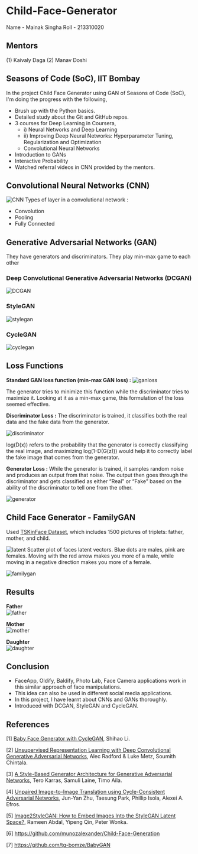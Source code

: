 # Child-Face-Generator
Name - Mainak Singha
Roll - 213310020

## Mentors 
(1) Kaivaly Daga
(2) Manav Doshi

## Seasons of Code (SoC), IIT Bombay

In the project Child Face Generator using GAN of Seasons of Code (SoC), I'm doing the progress with the following,
- Brush up with the Python basics.
- Detailed study about the Git and GitHub repos.
- 3 courses for Deep Learning in Coursera,
  - i) Neural Networks and Deep Learning
  - ii) Improving Deep Neural Networks: Hyperparameter Tuning, Regularization and Optimization
  - Convolutional Neural Networks
- Introduction to GANs
- Interactive Probability
- Watched referral videos in CNN provided by the mentors.

## Convolutional Neural Networks (CNN)
![CNN](https://github.com/Mainak21/Child-Face-Generator-using-GAN/blob/main/Images/cnn.jpeg)
Types of layer in a convolutional network :
- Convolution
- Pooling
- Fully Connected

## Generative Adversarial Networks (GAN)
They have generators and discriminators. They play min-max game to each other

### Deep Convolutional Generative Adversarial Networks (DCGAN)
![DCGAN](https://github.com/Mainak21/Child-Face-Generator-using-GAN/blob/main/Images/DCGAN.png)

### StyleGAN 
![stylegan](https://github.com/Mainak21/Child-Face-Generator-using-GAN/blob/main/Images/stylegan.png)

### CycleGAN
![cyclegan](https://github.com/Mainak21/Child-Face-Generator-using-GAN/blob/main/Images/cyclegan.png)

## Loss Functions
**Standard GAN loss function (min-max GAN loss) :**
![ganloss](https://github.com/Mainak21/Child-Face-Generator-using-GAN/blob/main/Images/gan_loss.png)

The generator tries to minimize this function while the discriminator tries to maximize it. Looking at it as a min-max game, this formulation of the loss seemed effective.

**Discriminator Loss :**
The discriminator is trained, it classifies both the real data and the fake data from the generator.

![discriminator](https://github.com/Mainak21/Child-Face-Generator-using-GAN/blob/main/Images/discriminator_loss.png)

 log(D(x)) refers to the probability that the generator is correctly classifying the real image, and maximizing log(1-D(G(z))) would help it to correctly label the fake image that comes from the generator.

**Generator Loss :**
While the generator is trained, it samples random noise and produces an output from that noise. The output then goes through the discriminator and gets classified as either “Real” or “Fake” based on the ability of the discriminator to tell one from the other.

![generator](https://github.com/Mainak21/Child-Face-Generator-using-GAN/blob/main/Images/generator_loss.png)

## Child Face Generator - FamilyGAN
Used [TSKinFace Dataset](http://parnec.nuaa.edu.cn/_upload/tpl/02/db/731/template731/pages/xtan/TSKinFace.html), which includes 1500 pictures of triplets: father, mother, and child.

![latent](https://github.com/Mainak21/Child-Face-Generator-using-GAN/blob/main/Images/Latentspace.png)
Scatter plot of faces latent vectors. Blue dots are males, pink are females. Moving with the red arrow makes you more of a male, while moving in a negative direction makes you more of a female.

![familygan](https://github.com/Mainak21/Child-Face-Generator-using-GAN/blob/main/Images/FamilyGAN.png)

## Results
**Father**
<br>
![father](https://github.com/Mainak21/Child-Face-Generator-using-GAN/blob/main/Images/father.png)

**Mother**
<br>
![mother](https://github.com/Mainak21/Child-Face-Generator-using-GAN/blob/main/Images/mother.png)

**Daughter**
<br>
![daughter](https://github.com/Mainak21/Child-Face-Generator-using-GAN/blob/main/Images/daughter.png)

## Conclusion
- FaceApp, Oldify, Baldify, Photo Lab, Face Camera applications work in this similar approach of face manipulations.
- This idea can also be used in different social media applications.
- In this project, I have learnt about CNNs and GANs thoroughly.
- Introduced with DCGAN, StyleGAN and CycleGAN.

## References 
[1]  [Baby Face Generator with CycleGAN](http://cs230.stanford.edu/projects_fall_2019/reports/26256603.pdf), Shihao Li.

[2] [Unsupervised Representation Learning with Deep Convolutional Generative Adversarial Networks](https://arxiv.org/pdf/1511.06434.pdf), Alec Radford & Luke Metz, Soumith Chintala. 

[3] [A Style-Based Generator Architecture for Generative Adversarial Networks](https://arxiv.org/abs/1812.04948), Tero Karras, Samuli Laine, Timo Aila. 

[4] [Unpaired Image-to-Image Translation using Cycle-Consistent Adversarial Networks](https://arxiv.org/pdf/1703.10593.pdf), Jun-Yan Zhu, Taesung Park, Phillip Isola, Alexei A. Efros.

[5] [Image2StyleGAN: How to Embed Images Into the StyleGAN Latent Space?](https://arxiv.org/pdf/1904.03189.pdf), Rameen Abdal, Yipeng Qin, Peter Wonka.

[6] https://github.com/munozalexander/Child-Face-Generation

[7] https://github.com/tg-bomze/BabyGAN







